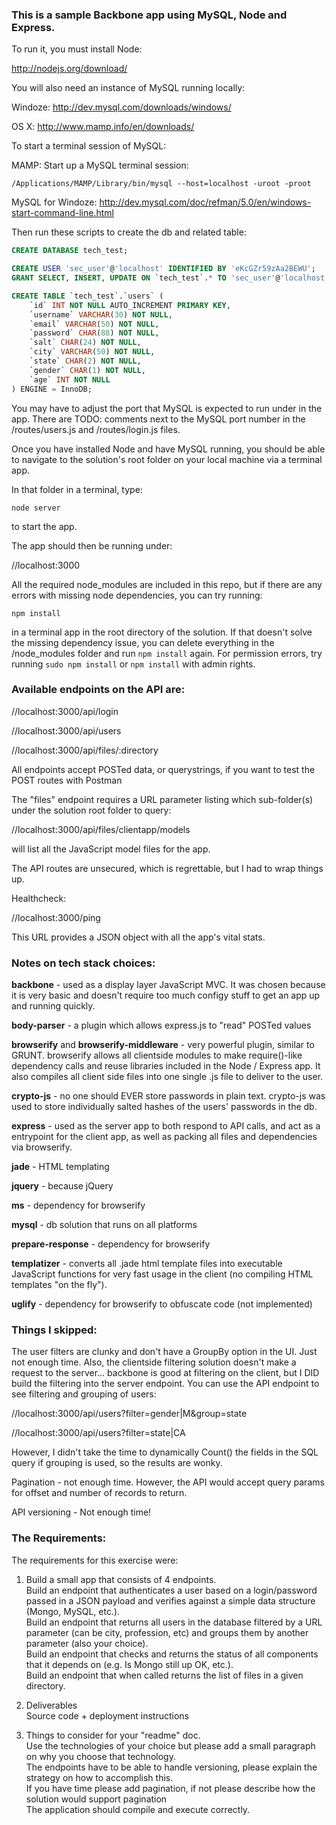 ### This is a sample Backbone app using MySQL, Node and Express.

To run it, you must install Node:

http://nodejs.org/download/

You will also need an instance of MySQL running locally:

Windoze: http://dev.mysql.com/downloads/windows/

OS X: http://www.mamp.info/en/downloads/

To start a terminal session of MySQL:

MAMP: Start up a MySQL terminal session:

`/Applications/MAMP/Library/bin/mysql --host=localhost -uroot -proot`

MySQL for Windoze: http://dev.mysql.com/doc/refman/5.0/en/windows-start-command-line.html

Then run these scripts to create the db and related table:
```sql
CREATE DATABASE tech_test;

CREATE USER 'sec_user'@'localhost' IDENTIFIED BY 'eKcGZr59zAa2BEWU';
GRANT SELECT, INSERT, UPDATE ON `tech_test`.* TO 'sec_user'@'localhost';

CREATE TABLE `tech_test`.`users` (
    `id` INT NOT NULL AUTO_INCREMENT PRIMARY KEY,
    `username` VARCHAR(30) NOT NULL,
    `email` VARCHAR(50) NOT NULL,
    `password` CHAR(88) NOT NULL,
    `salt` CHAR(24) NOT NULL,
    `city` VARCHAR(50) NOT NULL,
    `state` CHAR(2) NOT NULL,
    `gender` CHAR(1) NOT NULL,
    `age` INT NOT NULL
) ENGINE = InnoDB;
```

You may have to adjust the port that MySQL is expected to run under in the app. There are TODO: comments next to the MySQL port number in the /routes/users.js and /routes/login.js files.

Once you have installed Node and have MySQL running, you should be able to navigate to the solution's root folder on your local machine via a terminal app.

In that folder in a terminal, type:

`node server`

to start the app.

The app should then be running under:

//localhost:3000

All the required node_modules are included in this repo, but if there are any errors with missing node dependencies, you can try running:

`npm install`

in a terminal app in the root directory of the solution. If that doesn't solve the missing dependency issue, you can delete everything in the /node_modules folder and run `npm install` again. For permission errors, try running `sudo npm install` or `npm install` with admin rights.

### Available endpoints on the API are:

//localhost:3000/api/login

//localhost:3000/api/users

//localhost:3000/api/files/:directory

All endpoints accept POSTed data, or querystrings, if you want to test the POST routes with Postman

The "files" endpoint requires a URL parameter listing which sub-folder(s) under the solution root folder to query:

//localhost:3000/api/files/clientapp/models

will list all the JavaScript model files for the app.

The API routes are unsecured, which is regrettable, but I had to wrap things up.

Healthcheck:

//localhost:3000/ping

This URL provides a JSON object with all the app's vital stats.

### Notes on tech stack choices:

<p><b>backbone</b> - used as a display layer JavaScript MVC. It was chosen because it is very basic and doesn't require too much configy stuff to get an app up and running quickly.</p>
<p><b>body-parser</b> - a plugin which allows express.js to "read" POSTed values</p>
<p><b>browserify</b> and <b>browserify-middleware</b> - very powerful plugin, similar to GRUNT. browserify allows all clientside modules to make require()-like dependency calls and reuse libraries included in the Node / Express app. It also compiles all client side files into one single .js file to deliver to the user.</p>
<p><b>crypto-js</b> - no one should EVER store passwords in plain text. crypto-js was used to store individually salted hashes of the users' passwords in the db.</p>
<p><b>express</b> - used as the server app to both respond to API calls, and act as a entrypoint for the client app, as well as packing all files and dependencies via browserify.</p>
<p><b>jade</b> - HTML templating</p>
<p><b>jquery</b> - because jQuery</p>
<p><b>ms</b> - dependency for browserify</p>
<p><b>mysql</b> - db solution that runs on all platforms</p>
<p><b>prepare-response</b> - dependency for browserify</p>
<p><b>templatizer</b> - converts all .jade html template files into executable JavaScript functions for very fast usage in the client (no compiling HTML templates "on the fly").</p>
<p><b>uglify</b> - dependency for browserify to obfuscate code (not implemented)</p>

### Things I skipped:

The user filters are clunky and don't have a GroupBy option in the UI. Just not enough time.
Also, the clientside filtering solution doesn't make a request to the server... backbone is good at filtering on the client, but I DID build the filtering into the server endpoint.
You can use the API endpoint to see filtering and grouping of users:

//localhost:3000/api/users?filter=gender|M&group=state

//localhost:3000/api/users?filter=state|CA

However, I didn't take the time to dynamically Count() the fields in the SQL query if grouping is used, so the results are wonky.

Pagination - not enough time. However, the API would accept query params for offset and number of records to return.

API versioning - Not enough time!

### The Requirements:

The requirements for this exercise were:

1) Build a small app that consists of 4 endpoints.  
Build an endpoint that authenticates a user based on a login/password passed in a JSON payload and verifies against a simple data structure (Mongo, MySQL, etc.).  
Build an endpoint that returns all users in the database filtered by a URL parameter (can be city, profession, etc) and groups them by another parameter (also your choice).  
Build an endpoint that checks and returns the status of all components that it depends on (e.g. Is Mongo still up OK, etc.).  
Build an endpoint that when called returns the list of files in a given directory.  

2) Deliverables  
Source code + deployment instructions

3) Things to consider for your "readme" doc.  
Use the technologies of your choice but please add a small paragraph on why you choose that technology.  
The endpoints have to be able to handle versioning, please explain the strategy on how to accomplish this.  
If you have time please add pagination, if not please describe how the solution would support pagination  
The application should compile and execute correctly.  
